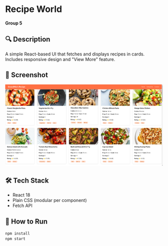# Recipe World  
**Group 5**  

## 🔍 Description  
A simple React-based UI that fetches and displays recipes in cards.  
Includes responsive design and "View More" feature.

## 📸 Screenshot  
![Final UI](./screenshot.png)  


## 🛠️ Tech Stack  
- React 18  
- Plain CSS (modular per component)  
- Fetch API  

## 🚀 How to Run  
```bash
npm install  
npm start
